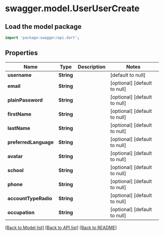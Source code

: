 # swagger.model.UserUserCreate

## Load the model package
```dart
import 'package:swagger/api.dart';
```

## Properties
Name | Type | Description | Notes
------------ | ------------- | ------------- | -------------
**username** | **String** |  | [default to null]
**email** | **String** |  | [optional] [default to null]
**plainPassword** | **String** |  | [optional] [default to null]
**firstName** | **String** |  | [optional] [default to null]
**lastName** | **String** |  | [optional] [default to null]
**preferredLanguage** | **String** |  | [optional] [default to null]
**avatar** | **String** |  | [optional] [default to null]
**school** | **String** |  | [optional] [default to null]
**phone** | **String** |  | [optional] [default to null]
**accountTypeRadio** | **String** |  | [optional] [default to null]
**occupation** | **String** |  | [optional] [default to null]

[[Back to Model list]](../README.md#documentation-for-models) [[Back to API list]](../README.md#documentation-for-api-endpoints) [[Back to README]](../README.md)

